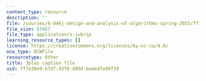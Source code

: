 ```yaml
---
content_type: resource
description: ''
file: /courses/6-046j-design-and-analysis-of-algorithms-spring-2015/7f7e30e9b7dfd3fbd09dba4edfa98719_09vU-wVwW3U.srt
file_size: 57457
file_type: application/x-subrip
learning_resource_types: []
license: https://creativecommons.org/licenses/by-nc-sa/4.0/
ocw_type: OCWFile
resourcetype: Other
title: 3play caption file
uid: 7f7e30e9-b7df-d3fb-d09d-ba4edfa98719
---
```

